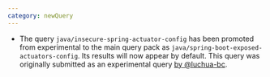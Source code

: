 ```yaml
---
category: newQuery
---
```

* The query `java/insecure-spring-actuator-config` has been promoted from experimental to the main query pack as `java/spring-boot-exposed-actuators-config`. Its results will now appear by default. This query was originally submitted as an experimental query [by @luchua-bc](https://github.com/github/codeql/pull/5384).
